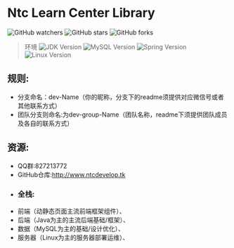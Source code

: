 # Ntc Learn Center Library

![GitHub watchers](https://img.shields.io/github/watchers/NotoChenDevelopGroup/NtcGroupLearnBase?style=social)
![GitHub stars](https://img.shields.io/github/stars/NotoChenDevelopGroup/NtcGroupLearnBase?style=social)
![GitHub forks](https://img.shields.io/github/forks/NotoChenDevelopGroup/NtcGroupLearnBase?style=social)
> 环境
![JDK Version](https://img.shields.io/endpoint?url=https://raw.githubusercontent.com/NotoChenDevelopGroup/NtcGroupLearnBase/master/environment/version/JDK)
![MySQL Version](https://img.shields.io/endpoint?url=https://raw.githubusercontent.com/NotoChenDevelopGroup/NtcGroupLearnBase/master/environment/version/MySQL)
![Spring Version](https://img.shields.io/endpoint?url=https://raw.githubusercontent.com/NotoChenDevelopGroup/NtcGroupLearnBase/master/environment/version/Spring)
![Linux Version](https://img.shields.io/endpoint?url=https://raw.githubusercontent.com/NotoChenDevelopGroup/NtcGroupLearnBase/master/environment/version/Linux)

## 规则:
 - 分支命名：dev-Name（你的昵称，分支下的readme须提供对应微信号或者其他联系方式）
 - 团队分支则命名:为dev-group-Name（团队名称，readme下须提供团队成员及各自的联系方式）
## 资源:
 - QQ群:827213772
 - GitHub仓库:http://www.ntcdevelop.tk
- ### 全栈:
 - 前端（动静态页面主流前端框架组件）、
 - 后端（Java为主的主流后端基础/框架）、
 - 数据（MySQL为主的基础/设计优化）、
 - 服务器（Linux为主的服务器部署运维）、

